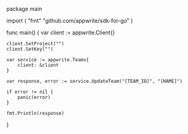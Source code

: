 package main

import (
    "fmt"
    "github.com/appwrite/sdk-for-go"
)

func main() {
    var client := appwrite.Client{}

    client.SetProject("")
    client.SetKey("")

    var service := appwrite.Teams{
        client: &client
    }

    var response, error := service.UpdateTeam("[TEAM_ID]", "[NAME]")

    if error != nil {
        panic(error)
    }

    fmt.Println(response)
}
